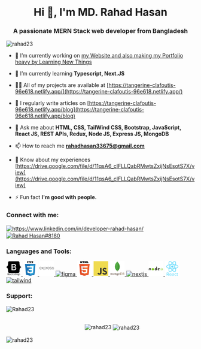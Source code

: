 <h1 align="center">Hi 👋, I'm MD. Rahad Hasan</h1>
<h3 align="center">A passionate MERN Stack web developer from Bangladesh</h3>

<p align="left"> <img src="https://komarev.com/ghpvc/?username=rahad23&label=Profile%20views&color=0e75b6&style=flat" alt="rahad23" /> </p>

- 🔭 I’m currently working on [my Website and also making my Portfolio heavy by Learning New Things](https://tangerine-clafoutis-96e618.netlify.app/)

- 🌱 I’m currently learning **Typescript, Next.JS**

- 👨‍💻 All of my projects are available at [https://tangerine-clafoutis-96e618.netlify.app/](https://tangerine-clafoutis-96e618.netlify.app/)

- 📝 I regularly write articles on [https://tangerine-clafoutis-96e618.netlify.app/blog](https://tangerine-clafoutis-96e618.netlify.app/blog)

- 💬 Ask me about **HTML, CSS, TailWind CSS, Bootstrap, JavaScript, React JS, REST APIs, Redux, Node JS, Express JS, MongoDB**

- 📫 How to reach me **rahadhasan33675@gmail.com**

- 📄 Know about my experiences [https://drive.google.com/file/d/11qsA6_clFLLQabRMwtsZxijNsEsotS7X/view](https://drive.google.com/file/d/11qsA6_clFLLQabRMwtsZxijNsEsotS7X/view)

- ⚡ Fun fact **I'm good with people.**

<h3 align="left">Connect with me:</h3>
<p align="left">
<a href="https://linkedin.com/in/https://www.linkedin.com/in/developer-rahad-hasan/" target="blank"><img align="center" src="https://raw.githubusercontent.com/rahuldkjain/github-profile-readme-generator/master/src/images/icons/Social/linked-in-alt.svg" alt="https://www.linkedin.com/in/developer-rahad-hasan/" height="30" width="40" /></a>
<a href="https://discord.gg/Rahad Hasan#8180" target="blank"><img align="center" src="https://raw.githubusercontent.com/rahuldkjain/github-profile-readme-generator/master/src/images/icons/Social/discord.svg" alt="Rahad Hasan#8180" height="30" width="40" /></a>
</p>

<h3 align="left">Languages and Tools:</h3>
<p align="left"> <a href="https://getbootstrap.com" target="_blank" rel="noreferrer"> <img src="https://raw.githubusercontent.com/devicons/devicon/master/icons/bootstrap/bootstrap-plain-wordmark.svg" alt="bootstrap" width="40" height="40"/> </a> <a href="https://www.w3schools.com/css/" target="_blank" rel="noreferrer"> <img src="https://raw.githubusercontent.com/devicons/devicon/master/icons/css3/css3-original-wordmark.svg" alt="css3" width="40" height="40"/> </a> <a href="https://expressjs.com" target="_blank" rel="noreferrer"> <img src="https://raw.githubusercontent.com/devicons/devicon/master/icons/express/express-original-wordmark.svg" alt="express" width="40" height="40"/> </a> <a href="https://www.figma.com/" target="_blank" rel="noreferrer"> <img src="https://www.vectorlogo.zone/logos/figma/figma-icon.svg" alt="figma" width="40" height="40"/> </a> <a href="https://www.w3.org/html/" target="_blank" rel="noreferrer"> <img src="https://raw.githubusercontent.com/devicons/devicon/master/icons/html5/html5-original-wordmark.svg" alt="html5" width="40" height="40"/> </a> <a href="https://developer.mozilla.org/en-US/docs/Web/JavaScript" target="_blank" rel="noreferrer"> <img src="https://raw.githubusercontent.com/devicons/devicon/master/icons/javascript/javascript-original.svg" alt="javascript" width="40" height="40"/> </a> <a href="https://www.mongodb.com/" target="_blank" rel="noreferrer"> <img src="https://raw.githubusercontent.com/devicons/devicon/master/icons/mongodb/mongodb-original-wordmark.svg" alt="mongodb" width="40" height="40"/> </a> <a href="https://nextjs.org/" target="_blank" rel="noreferrer"> <img src="https://cdn.worldvectorlogo.com/logos/nextjs-2.svg" alt="nextjs" width="40" height="40"/> </a> <a href="https://nodejs.org" target="_blank" rel="noreferrer"> <img src="https://raw.githubusercontent.com/devicons/devicon/master/icons/nodejs/nodejs-original-wordmark.svg" alt="nodejs" width="40" height="40"/> </a> <a href="https://reactjs.org/" target="_blank" rel="noreferrer"> <img src="https://raw.githubusercontent.com/devicons/devicon/master/icons/react/react-original-wordmark.svg" alt="react" width="40" height="40"/> </a> <a href="https://tailwindcss.com/" target="_blank" rel="noreferrer"> <img src="https://www.vectorlogo.zone/logos/tailwindcss/tailwindcss-icon.svg" alt="tailwind" width="40" height="40"/> </a> </p>

<h3 align="left">Support:</h3>
<p><a href="https://www.buymeacoffee.com/Rahad23"> <img align="left" src="https://cdn.buymeacoffee.com/buttons/v2/default-yellow.png" height="50" width="210" alt="Rahad23" /></a></p><br><br>

<p><img align="left" src="https://github-readme-stats.vercel.app/api/top-langs?username=rahad23&show_icons=true&locale=en&layout=compact" alt="rahad23" /></p>

<p>&nbsp;<img align="center" src="https://github-readme-stats.vercel.app/api?username=rahad23&show_icons=true&locale=en" alt="rahad23" /></p>

<p><img align="center" src="https://github-readme-streak-stats.herokuapp.com/?user=rahad23&" alt="rahad23" /></p>
